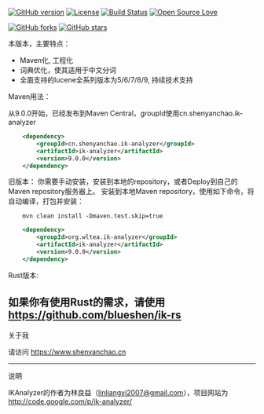 <!-- Badges section here. -->
[![GitHub version](https://img.shields.io/maven-central/v/cn.shenyanchao.ik-analyzer/ik-analyzer.svg?style=flat-square)](https://search.maven.org/search?q=g:cn.shenyanchao.ik-analyzer%20AND%20a:ik-analyzer&core=gav)
[![License](https://img.shields.io/badge/license-LGPL--2.1-blue)](./LICENSE)
[![Build Status](https://app.travis-ci.com/blueshen/ik-analyzer.svg?branch=master)](https://app.travis-ci.com/github/blueshen/ik-analyzer)
[![Open Source Love](https://badges.frapsoft.com/os/v1/open-source.svg?v=103)](https://github.com/blueshen/ik-analyzer/releases)

[![GitHub forks](https://img.shields.io/github/forks/blueshen/ik-analyzer.svg?style=social&label=Fork)](https://github.com/blueshen/ik-analyzer/network/members)
[![GitHub stars](https://img.shields.io/github/stars/blueshen/ik-analyzer.svg?style=social&label=Star)](https://github.com/blueshen/ik-analyze/stargazers)
<!-- /Badges section end. -->



本版本，主要特点：

- Maven化, 工程化
- 词典优化，使其适用于中文分词
- 全面支持的lucene全系列版本为5/6/7/8/9, 持续技术支持 

Maven用法：

从9.0.0开始，已经发布到Maven Central，groupId使用cn.shenyanchao.ik-analyzer

```xml
    <dependency>
        <groupId>cn.shenyanchao.ik-analyzer</groupId>
        <artifactId>ik-analyzer</artifactId>
        <version>9.0.0</version>
    </dependency>
```

旧版本：
你需要手动安装，安装到本地的repository，或者Deploy到自己的Maven repository服务器上。
安装到本地Maven repository，使用如下命令，将自动编译，打包并安装：

```shell
    mvn clean install -Dmaven.test.skip=true
```
```xml
    <dependency>
        <groupId>org.wltea.ik-analyzer</groupId>
        <artifactId>ik-analyzer</artifactId>
        <version>9.0.0</version>
    </dependency>
```

Rust版本:

如果你有使用Rust的需求，请使用 https://github.com/blueshen/ik-rs
---
关于我

请访问 <https://www.shenyanchao.cn>

---
说明

IKAnalyzer的作者为林良益（linliangyi2007@gmail.com），项目网站为<http://code.google.com/p/ik-analyzer/>
